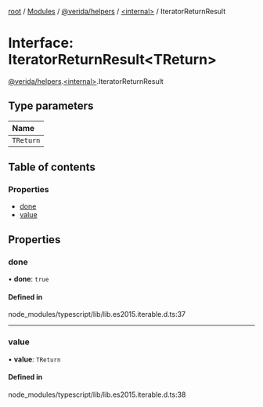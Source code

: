 [root](../README.md) / [Modules](../modules.md) / [@verida/helpers](../modules/verida_helpers.md) / [<internal\>](../modules/verida_helpers._internal_.md) / IteratorReturnResult

# Interface: IteratorReturnResult<TReturn\>

[@verida/helpers](../modules/verida_helpers.md).[<internal\>](../modules/verida_helpers._internal_.md).IteratorReturnResult

## Type parameters

| Name |
| :------ |
| `TReturn` |

## Table of contents

### Properties

- [done](verida_helpers._internal_.IteratorReturnResult.md#done)
- [value](verida_helpers._internal_.IteratorReturnResult.md#value)

## Properties

### done

• **done**: ``true``

#### Defined in

node_modules/typescript/lib/lib.es2015.iterable.d.ts:37

___

### value

• **value**: `TReturn`

#### Defined in

node_modules/typescript/lib/lib.es2015.iterable.d.ts:38
